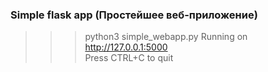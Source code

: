 ### Simple flask app (Простейшее веб-приложение)
>>>python3 simple_webapp.py
Running on http://127.0.0.1:5000<br>
Press CTRL+C to quit
